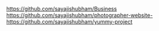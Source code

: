 https://github.com/sayajishubham/Business
https://github.com/sayajishubham/photographer-website-
https://github.com/sayajishubham/yummy-project
